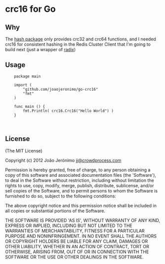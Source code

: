 # crc16 for Go
## Why

The [hash package](http://golang.org/pkg/hash/) only provides crc32 and crc64 functions, and I needed crc16 for consistent hashing in the Redis Cluster Client that I'm going to build next (just a wrapper of [radix](https://github.com/fzzbt/radix/))

## Usage

```
	package main

	import (
		"github.com/joaojeronimo/go-crc16"
		"fmt"
	)

	func main () {
		fmt.Println( crc16.Crc16("Hello World") )
	}



```

## License

(The MIT License)

Copyright (c) 2012 João Jerónimo jj@crowdprocess.com

Permission is hereby granted, free of charge, to any person obtaining a copy of this software and associated documentation files (the 'Software'), to deal in the Software without restriction, including without limitation the rights to use, copy, modify, merge, publish, distribute, sublicense, and/or sell copies of the Software, and to permit persons to whom the Software is furnished to do so, subject to the following conditions:

The above copyright notice and this permission notice shall be included in all copies or substantial portions of the Software.

THE SOFTWARE IS PROVIDED 'AS IS', WITHOUT WARRANTY OF ANY KIND, EXPRESS OR IMPLIED, INCLUDING BUT NOT LIMITED TO THE WARRANTIES OF MERCHANTABILITY, FITNESS FOR A PARTICULAR PURPOSE AND NONINFRINGEMENT. IN NO EVENT SHALL THE AUTHORS OR COPYRIGHT HOLDERS BE LIABLE FOR ANY CLAIM, DAMAGES OR OTHER LIABILITY, WHETHER IN AN ACTION OF CONTRACT, TORT OR OTHERWISE, ARISING FROM, OUT OF OR IN CONNECTION WITH THE SOFTWARE OR THE USE OR OTHER DEALINGS IN THE SOFTWARE.
